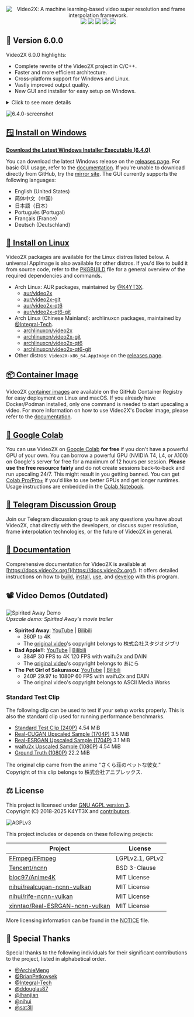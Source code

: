 <p align="center">
   <img src="https://github.com/user-attachments/assets/5cd63373-e806-474f-94ec-6e04963bf90f"
        alt="Video2X: A machine learning-based video super resolution and frame interpolation framework."/>
   </br>
   <img src="https://img.shields.io/github/v/release/k4yt3x/video2x?style=flat-square"/>
   <img src="https://img.shields.io/github/downloads/k4yt3x/video2x/total?style=flat-square"/>
   <img src="https://img.shields.io/github/license/k4yt3x/video2x?style=flat-square"/>
   <img src="https://img.shields.io/github/sponsors/k4yt3x?style=flat-square&link=https%3A%2F%2Fgithub.com%2Fsponsors%2Fk4yt3x"/>
   <img src="https://img.shields.io/badge/dynamic/json?color=%23e85b46&label=Patreon&query=data.attributes.patron_count&suffix=%20patrons&url=https%3A%2F%2Fwww.patreon.com%2Fapi%2Fcampaigns%2F4507807&style=flat-square"/>
</p>

## 🌟 Version 6.0.0

Video2X 6.0.0 highlights:

- Complete rewrite of the Video2X project in C/C++.
- Faster and more efficient architecture.
- Cross-platform support for Windows and Linux.
- Vastly improved output quality.
- New GUI and installer for easy setup on Windows.

<details>
<summary>Click to see more details</summary>

Version 6.0.0 is a complete rewrite of this project in C/C++. It:

- genuinely works this time, with much less hassle compared to the 5.0.0 beta;
- is blazing fast, thanks to the new optimized pipeline and the efficiency of C/C++;
- is cross-platform, available now for both Windows and Linux;
- offers significantly better output quality with Anime4K v4, RealESRGAN, RealCUGAN, and RIFE;
- supports two modes: filtering (upscaling) and frame interpolation;
- supports Anime4K v4 and all custom MPV-compatible GLSL shaders;
- supports RealESRGAN, RealCUGAN, and RIFE (all models) via ncnn and Vulkan;
- requires zero additional disk space during processing, just space for the final output.

</details>

![6.4.0-screenshot](https://github.com/user-attachments/assets/9b1cc8a7-2903-4d2c-80a2-8d81f007e45b)

## [🪟 Install on Windows](https://docs.video2x.org/installing/windows-qt6.html)

**[Download the Latest Windows Installer Executable (6.4.0)](https://github.com/k4yt3x/video2x/releases/download/6.4.0/video2x-qt6-windows-amd64-installer.exe)**

You can download the latest Windows release on the [releases page](https://github.com/k4yt3x/video2x/releases/latest). For basic GUI usage, refer to the [documentation](https://docs.video2x.org/running/desktop.html). If you're unable to download directly from GitHub, try the [mirror site](https://files.k4yt3x.com/Projects/Video2X). The GUI currently supports the following languages:

- English (United States)
- 简体中文（中国）
- 日本語（日本）
- Português (Portugal)
- Français (France)
- Deutsch (Deutschland)

## [🐧 Install on Linux](https://docs.video2x.org/installing/linux.html)

Video2X packages are available for the Linux distros listed below. A universal AppImage is also available for other distros. If you'd like to build it from source code, refer to the [PKGBUILD](packaging/arch/PKGBUILD) file for a general overview of the required dependencies and commands.

- Arch Linux: AUR packages, maintained by [@K4YT3X](https://github.com/k4yt3x).
  - [aur/video2x](https://aur.archlinux.org/packages/video2x)
  - [aur/video2x-git](https://aur.archlinux.org/packages/video2x-git)
  - [aur/video2x-qt6](https://aur.archlinux.org/packages/video2x-qt6)
  - [aur/video2x-qt6-git](https://aur.archlinux.org/packages/video2x-qt6-git)
- Arch Linux (Chinese Mainland): archlinuxcn packages, maintained by [@Integral-Tech](https://github.com/Integral-Tech).
  - [archlinuxcn/video2x](https://github.com/archlinuxcn/repo/tree/master/archlinuxcn/video2x)
  - [archlinuxcn/video2x-git](https://github.com/archlinuxcn/repo/tree/master/archlinuxcn/video2x-git)
  - [archlinuxcn/video2x-qt6](https://github.com/archlinuxcn/repo/tree/master/archlinuxcn/video2x-qt6)
  - [archlinuxcn/video2x-qt6-git](https://github.com/archlinuxcn/repo/tree/master/archlinuxcn/video2x-qt6-git)
- Other distros: `Video2X-x86_64.AppImage` on the [releases page](https://github.com/k4yt3x/video2x/releases/latest).

## [📦 Container Image](https://docs.video2x.org/running/container.html)

Video2X [container images](https://github.com/k4yt3x/video2x/pkgs/container/video2x) are available on the GitHub Container Registry for easy deployment on Linux and macOS. If you already have Docker/Podman installed, only one command is needed to start upscaling a video. For more information on how to use Video2X's Docker image, please refer to the [documentation](https://docs.video2x.org/running/container.html).

## [📔 Google Colab](https://colab.research.google.com/drive/1gWEwcA9y57EsxwOjmLNmNMXPsafw0kGo)

You can use Video2X on [Google Colab](https://colab.research.google.com/) **for free** if you don't have a powerful GPU of your own. You can borrow a powerful GPU (NVIDIA T4, L4, or A100) on Google's server for free for a maximum of 12 hours per session. **Please use the free resource fairly** and do not create sessions back-to-back and run upscaling 24/7. This might result in you getting banned. You can get [Colab Pro/Pro+](https://colab.research.google.com/signup/pricing) if you'd like to use better GPUs and get longer runtimes. Usage instructions are embedded in the [Colab Notebook](https://colab.research.google.com/drive/1gWEwcA9y57EsxwOjmLNmNMXPsafw0kGo).

## [💬 Telegram Discussion Group](https://t.me/video2x)

Join our Telegram discussion group to ask any questions you have about Video2X, chat directly with the developers, or discuss super resolution, frame interpolation technologies, or the future of Video2X in general.

## [📖 Documentation](https://docs.video2x.org/)

Comprehensive documentation for Video2X is available at [https://docs.video2x.org/](https://docs.video2x.org/). It offers detailed instructions on how to [build](https://docs.video2x.org/building/index.html), [install](https://docs.video2x.org/installing/index.html), [use](https://docs.video2x.org/running/index.html), and [develop](https://docs.video2x.org/developing/index.html) with this program.

## 📽️ Video Demos (Outdated)

![Spirited Away Demo](https://user-images.githubusercontent.com/21986859/49412428-65083280-f73a-11e8-8237-bb34158a545e.png)\
_Upscale demo: Spirited Away's movie trailer_

- **Spirited Away**: [YouTube](https://youtu.be/mGEfasQl2Zo) | [Bilibili](https://www.bilibili.com/video/BV1V5411471i/)
  - 360P to 4K
  - The [original video](https://www.youtube.com/watch?v=ByXuk9QqQkk)'s copyright belongs to 株式会社スタジオジブリ
- **Bad Apple!!**: [YouTube](https://youtu.be/A81rW_FI3cw) | [Bilibili](https://www.bilibili.com/video/BV16K411K7ue)
  - 384P 30 FPS to 4K 120 FPS with waifu2x and DAIN
  - The [original video](https://www.nicovideo.jp/watch/sm8628149)'s copyright belongs to あにら
- **The Pet Girl of Sakurasou**: [YouTube](https://youtu.be/M0vDI1HH2_Y) | [Bilibili](https://www.bilibili.com/video/BV14k4y167KP/)
  - 240P 29.97 to 1080P 60 FPS with waifu2x and DAIN
  - The original video's copyright belongs to ASCII Media Works

### Standard Test Clip

The following clip can be used to test if your setup works properly. This is also the standard clip used for running performance benchmarks.

- [Standard Test Clip (240P)](https://files.k4yt3x.com/Resources/Videos/standard-test.mp4) 4.54 MiB
- [Real-CUGAN Upscaled Sample (1704P)](https://files.k4yt3x.com/Resources/Videos/standard-realcugan.mp4) 3.5 MiB
- [Real-ESRGAN Upscaled Sample (1704P)](https://files.k4yt3x.com/Resources/Videos/standard-realesrgan.mp4) 3.1 MiB
- [waifu2x Upscaled Sample (1080P)](https://files.k4yt3x.com/Resources/Videos/standard-waifu2x.mp4) 4.54 MiB
- [Ground Truth (1080P)](https://files.k4yt3x.com/Resources/Videos/standard-original.mp4) 22.2 MiB

The original clip came from the anime "さくら荘のペットな彼女."\
Copyright of this clip belongs to 株式会社アニプレックス.

## ⚖️ License

This project is licensed under [GNU AGPL version 3](https://www.gnu.org/licenses/agpl-3.0.txt).\
Copyright (C) 2018-2025 K4YT3X and [contributors](https://github.com/k4yt3x/video2x/graphs/contributors).

![AGPLv3](https://www.gnu.org/graphics/agplv3-155x51.png)

This project includes or depends on these following projects:

| Project                                                                               | License         |
| ------------------------------------------------------------------------------------- | --------------- |
| [FFmpeg/FFmpeg](https://www.ffmpeg.org/)                                              | LGPLv2.1, GPLv2 |
| [Tencent/ncnn](https://github.com/Tencent/ncnn)                                       | BSD 3-Clause    |
| [bloc97/Anime4K](https://github.com/bloc97/Anime4K)                                   | MIT License     |
| [nihui/realcugan-ncnn-vulkan](https://github.com/nihui/realcugan-ncnn-vulkan)         | MIT License     |
| [nihui/rife-ncnn-vulkan](https://github.com/nihui/rife-ncnn-vulkan)                   | MIT License     |
| [xinntao/Real-ESRGAN-ncnn-vulkan](https://github.com/xinntao/Real-ESRGAN-ncnn-vulkan) | MIT License     |

More licensing information can be found in the [NOTICE](NOTICE) file.

## 🌺 Special Thanks

Special thanks to the following individuals for their significant contributions to the project, listed in alphabetical order.

- [@ArchieMeng](https://github.com/archiemeng)
- [@BrianPetkovsek](https://github.com/BrianPetkovsek)
- [@Integral-Tech](https://github.com/Integral-Tech)
- [@ddouglas87](https://github.com/ddouglas87)
- [@lhanjian](https://github.com/lhanjian)
- [@nihui](https://github.com/nihui)
- [@sat3ll](https://github.com/sat3ll)

